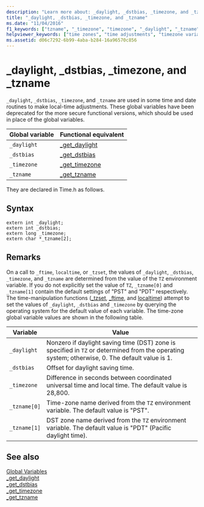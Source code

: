 ```yaml
---
description: "Learn more about: _daylight, _dstbias, _timezone, and _tzname"
title: "_daylight, _dstbias, _timezone, and _tzname"
ms.date: "11/04/2016"
f1_keywords: ["tzname", "_timezone", "timezone", "_daylight", "_tzname", "daylight"]
helpviewer_keywords: ["time zones", "time adjustments", "timezone variables", "_tzname function", "_daylight function", "_timezone function", "daylight function", "local time adjustments", "timezone function", "tzname function", "time-zone variables"]
ms.assetid: d06c7292-6b99-4aba-b284-16a96570c856
---
```

# _daylight, _dstbias, _timezone, and _tzname

`_daylight`, `_dstbias`, `_timezone`, and `_tzname` are used in some time and date routines to make local-time adjustments. These global variables have been deprecated for the more secure functional versions, which should be used in place of the global variables.

|Global variable|Functional equivalent|
|---------------------|---------------------------|
|`_daylight`|[_get_daylight](../c-runtime-library/reference/get-daylight.md)|
|`_dstbias`|[_get_dstbias](../c-runtime-library/reference/get-dstbias.md)|
|`_timezone`|[_get_timezone](../c-runtime-library/reference/get-timezone.md)|
|`_tzname`|[_get_tzname](../c-runtime-library/reference/get-tzname.md)|

They are declared in Time.h as follows.

## Syntax

```
extern int _daylight;
extern int _dstbias;
extern long _timezone;
extern char *_tzname[2];
```

## Remarks

On a call to `_ftime`, `localtime`, or `_tzset`, the values of `_daylight`, `_dstbias`, `_timezone`, and `_tzname` are determined from the value of the `TZ` environment variable. If you do not explicitly set the value of `TZ`, `_tzname[0]` and `_tzname[1]` contain the default settings of "PST" and "PDT" respectively.  The time-manipulation functions ([_tzset](../c-runtime-library/reference/tzset.md), [_ftime](../c-runtime-library/reference/ftime-ftime32-ftime64.md), and [localtime](../c-runtime-library/reference/localtime-localtime32-localtime64.md)) attempt to set the values of `_daylight`, `_dstbias` and `_timezone` by querying the operating system for the default value of each variable. The time-zone global variable values are shown in the following table.

|Variable|Value|
|--------------|-----------|
|`_daylight`|Nonzero if daylight saving time (DST) zone is specified in `TZ` or determined from the operating system; otherwise, 0. The default value is 1.|
|`_dstbias`|Offset for daylight saving time.|
|`_timezone`|Difference in seconds between coordinated universal time and local time. The default value is 28,800.|
|`_tzname[0]`|Time-zone name derived from the `TZ` environment variable. The default value is "PST".|
|`_tzname[1]`|DST zone name derived from the `TZ` environment variable. The default value is "PDT" (Pacific daylight time).|

## See also

[Global Variables](../c-runtime-library/global-variables.md)<br/>
[_get_daylight](../c-runtime-library/reference/get-daylight.md)<br/>
[_get_dstbias](../c-runtime-library/reference/get-dstbias.md)<br/>
[_get_timezone](../c-runtime-library/reference/get-timezone.md)<br/>
[_get_tzname](../c-runtime-library/reference/get-tzname.md)
